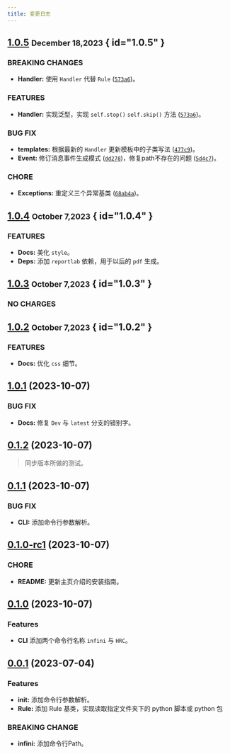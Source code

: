 ```yaml
---
title: 变更日志
---
```


## [1.0.5](https://github.com/HydroRoll-Team/infini/compare/v1.0.4...v1.0.5) <small>December 18,2023</small> { id="1.0.5" }

###  BREAKING CHANGES

* **Handler:** 使用 `Handler` 代替 `Rule` ([`573a6`](https://github.com/HydroRoll-Team/infini/compare/7b219aa12949...540a3ee9bb81))。

### FEATURES

* **Handler:** 实现泛型，实现 `self.stop()` `self.skip()` 方法  ([`573a6`](https://github.com/HydroRoll-Team/infini/compare/7b219aa12949...540a3ee9bb81))。

### BUG FIX

* **templates:** 根据最新的 `Handler` 更新模板中的子类写法 ([`477c9`](https://github.com/HydroRoll-Team/HydroRollCore/commit/477c9ccfe4451920838705ab4aba81b2b41d0c50))。
* **Event:** 修订消息事件生成模式 ([`dd278`](https://github.com/HydroRoll-Team/infini/commit/dd27866fc9763af6f5b03024296dd74148d91eb3))，修复path不存在的问题 ([`5d4c7`](https://github.com/HydroRoll-Team/infini/commit/5d4c76a003a0f93ca52abe7f3997757ba66a97de))。

### CHORE

* **Exceptions:** 重定义三个异常基类 ([`68ab4a`](https://github.com/HydroRoll-Team/HydroRollCore/commit/68ab4a7d835e7ede363d3bc9fa2731a4a335f4a0))。


## [1.0.4](https://github.com/HydroRoll-Team/infini/compare/v1.0.3...v1.0.4) <small>October 7,2023</small> { id="1.0.4" }

### FEATURES

* **Docs:** 美化 `style`。
* **Deps:** 添加 `reportlab` 依赖，用于以后的 `pdf` 生成。


## [1.0.3](https://github.com/HydroRoll-Team/infini/compare/v1.0.2...v1.0.3) <small>October 7,2023</small> { id="1.0.3" }

### NO CHARGES


## [1.0.2](https://github.com/HydroRoll-Team/infini/compare/v1.0.1...v1.0.2) <small>October 7,2023</small> { id="1.0.2" }


### FEATURES

* **Docs:** 优化 `css` 细节。


## [1.0.1](https://github.com/HydroRoll-Team/infini/compare/v0.1.2...v1.0.1) (2023-10-07)

### BUG FIX

* **Docs:** 修复 `Dev` 与 `latest` 分支的错别字。


## [0.1.2](https://github.com/HydroRoll-Team/infini/compare/v0.1.1...v0.1.2) (2023-10-07)

> 同步版本所做的测试。


## [0.1.1](https://github.com/HydroRoll-Team/infini/compare/v0.1.0...v0.1.1) (2023-10-07)

### BUG FIX

* **CLI:** 添加命令行参数解析。


## [0.1.0-rc1](https://github.com/HydroRoll-Team/infini/compare/v0.1.0...v0.1.0-rc1) (2023-10-07)

### CHORE

* **README:** 更新主页介绍的安装指南。


## [0.1.0](https://github.com/HydroRoll-Team/infini/commits/v0.0.1..v0.1.0) (2023-10-07)

### Features

* **CLI** 添加两个命令行名称 `infini` 与 `HRC`。


## [0.0.1](https://github.com/HydroRoll-Team/infini/commits/v0.0.1) (2023-07-04)

### Features

* **__init__:** 添加命令行参数解析。
* **Rule:** 添加 Rule 基类，实现读取指定文件夹下的 python 脚本或 python 包

### BREAKING CHANGE

* **infini:** 添加命令行Path。
